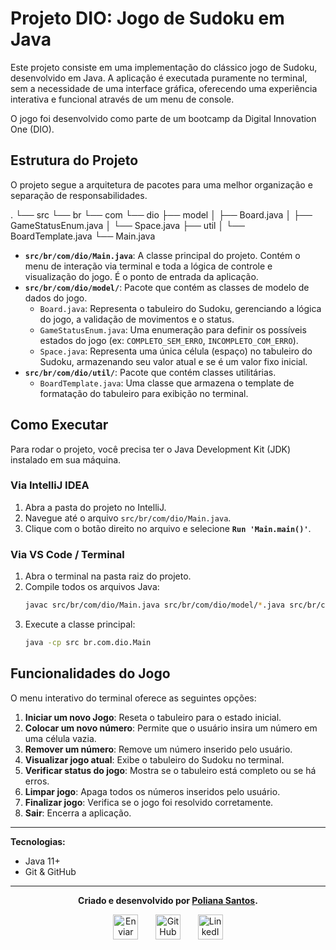 # Projeto DIO: Jogo de Sudoku em Java

Este projeto consiste em uma implementação do clássico jogo de Sudoku, desenvolvido em Java. A aplicação é executada puramente no terminal, sem a necessidade de uma interface gráfica, oferecendo uma experiência interativa e funcional através de um menu de console.

O jogo foi desenvolvido como parte de um bootcamp da Digital Innovation One (DIO).

## Estrutura do Projeto

O projeto segue a arquitetura de pacotes para uma melhor organização e separação de responsabilidades.

.
└── src
└── br
└── com
└── dio
├── model
│   ├── Board.java
│   ├── GameStatusEnum.java
│   └── Space.java
├── util
│   └── BoardTemplate.java
└── Main.java


-   **`src/br/com/dio/Main.java`**: A classe principal do projeto. Contém o menu de interação via terminal e toda a lógica de controle e visualização do jogo. É o ponto de entrada da aplicação.
-   **`src/br/com/dio/model/`**: Pacote que contém as classes de modelo de dados do jogo.
    -   `Board.java`: Representa o tabuleiro do Sudoku, gerenciando a lógica do jogo, a validação de movimentos e o status.
    -   `GameStatusEnum.java`: Uma enumeração para definir os possíveis estados do jogo (ex: `COMPLETO_SEM_ERRO`, `INCOMPLETO_COM_ERRO`).
    -   `Space.java`: Representa uma única célula (espaço) no tabuleiro do Sudoku, armazenando seu valor atual e se é um valor fixo inicial.
-   **`src/br/com/dio/util/`**: Pacote que contém classes utilitárias.
    -   `BoardTemplate.java`: Uma classe que armazena o template de formatação do tabuleiro para exibição no terminal.

## Como Executar

Para rodar o projeto, você precisa ter o Java Development Kit (JDK) instalado em sua máquina.

### Via IntelliJ IDEA

1.  Abra a pasta do projeto no IntelliJ.
2.  Navegue até o arquivo `src/br/com/dio/Main.java`.
3.  Clique com o botão direito no arquivo e selecione **`Run 'Main.main()'`**.

### Via VS Code / Terminal

1.  Abra o terminal na pasta raiz do projeto.
2.  Compile todos os arquivos Java:
    ```bash
    javac src/br/com/dio/Main.java src/br/com/dio/model/*.java src/br/com/dio/util/*.java
    ```
3.  Execute a classe principal:
    ```bash
    java -cp src br.com.dio.Main
    ```

## Funcionalidades do Jogo

O menu interativo do terminal oferece as seguintes opções:

1.  **Iniciar um novo Jogo**: Reseta o tabuleiro para o estado inicial.
2.  **Colocar um novo número**: Permite que o usuário insira um número em uma célula vazia.
3.  **Remover um número**: Remove um número inserido pelo usuário.
4.  **Visualizar jogo atual**: Exibe o tabuleiro do Sudoku no terminal.
5.  **Verificar status do jogo**: Mostra se o tabuleiro está completo ou se há erros.
6.  **Limpar jogo**: Apaga todos os números inseridos pelo usuário.
7.  **Finalizar jogo**: Verifica se o jogo foi resolvido corretamente.
8.  **Sair**: Encerra a aplicação.

---

**Tecnologias:**

-   Java 11+
-   Git & GitHub

---

<div id="autor" align="center">
  
  **Criado e desenvolvido por [Poliana Santos](https://www.linkedin.com/in/polianasantoss/).**
  
 <div align="center"> 
  <a href="mailto:zpolianasantos@gmail.com"><img src="https://cdn-icons-png.flaticon.com/512/552/552486.png" height="40em" title="Enviar E-mail"></a>
   &nbsp;&nbsp;&nbsp;&nbsp;&nbsp;
  <a href="https://github.com/PollySantos" target="_blank"><img src="https://cdn-icons-png.flaticon.com/512/733/733553.png" height="40em" title="GitHub de PollySantos"></a>
   &nbsp;&nbsp;&nbsp;&nbsp;&nbsp;
  <a href="https://www.linkedin.com/in/polianasantoss/" target="_blank"><img src="https://cdn-icons-png.flaticon.com/512/145/145807.png" height="40em" title="LinkedIn de Poliana Santos"></a>
  </div>
</div>